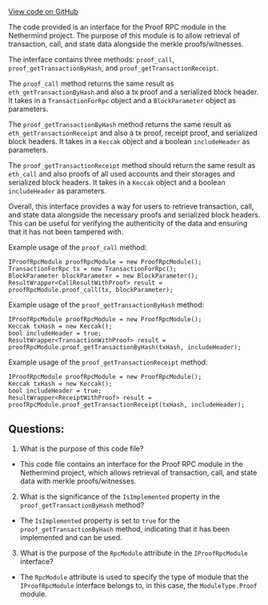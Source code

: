 [View code on GitHub](https://github.com/NethermindEth/nethermind/src/Nethermind/Nethermind.JsonRpc/Modules/Proof/IProofRpcModule.cs)

The code provided is an interface for the Proof RPC module in the Nethermind project. The purpose of this module is to allow retrieval of transaction, call, and state data alongside the merkle proofs/witnesses. 

The interface contains three methods: `proof_call`, `proof_getTransactionByHash`, and `proof_getTransactionReceipt`. 

The `proof_call` method returns the same result as `eth_getTransactionByHash` and also a tx proof and a serialized block header. It takes in a `TransactionForRpc` object and a `BlockParameter` object as parameters. 

The `proof_getTransactionByHash` method returns the same result as `eth_getTransactionReceipt` and also a tx proof, receipt proof, and serialized block headers. It takes in a `Keccak` object and a boolean `includeHeader` as parameters. 

The `proof_getTransactionReceipt` method should return the same result as `eth_call` and also proofs of all used accounts and their storages and serialized block headers. It takes in a `Keccak` object and a boolean `includeHeader` as parameters. 

Overall, this interface provides a way for users to retrieve transaction, call, and state data alongside the necessary proofs and serialized block headers. This can be useful for verifying the authenticity of the data and ensuring that it has not been tampered with. 

Example usage of the `proof_call` method:

```
IProofRpcModule proofRpcModule = new ProofRpcModule();
TransactionForRpc tx = new TransactionForRpc();
BlockParameter blockParameter = new BlockParameter();
ResultWrapper<CallResultWithProof> result = proofRpcModule.proof_call(tx, blockParameter);
```

Example usage of the `proof_getTransactionByHash` method:

```
IProofRpcModule proofRpcModule = new ProofRpcModule();
Keccak txHash = new Keccak();
bool includeHeader = true;
ResultWrapper<TransactionWithProof> result = proofRpcModule.proof_getTransactionByHash(txHash, includeHeader);
```

Example usage of the `proof_getTransactionReceipt` method:

```
IProofRpcModule proofRpcModule = new ProofRpcModule();
Keccak txHash = new Keccak();
bool includeHeader = true;
ResultWrapper<ReceiptWithProof> result = proofRpcModule.proof_getTransactionReceipt(txHash, includeHeader);
```
## Questions: 
 1. What is the purpose of this code file?
- This code file contains an interface for the Proof RPC module in the Nethermind project, which allows retrieval of transaction, call, and state data with merkle proofs/witnesses.

2. What is the significance of the `IsImplemented` property in the `proof_getTransactionByHash` method?
- The `IsImplemented` property is set to `true` for the `proof_getTransactionByHash` method, indicating that it has been implemented and can be used. 

3. What is the purpose of the `RpcModule` attribute in the `IProofRpcModule` interface?
- The `RpcModule` attribute is used to specify the type of module that the `IProofRpcModule` interface belongs to, in this case, the `ModuleType.Proof` module.